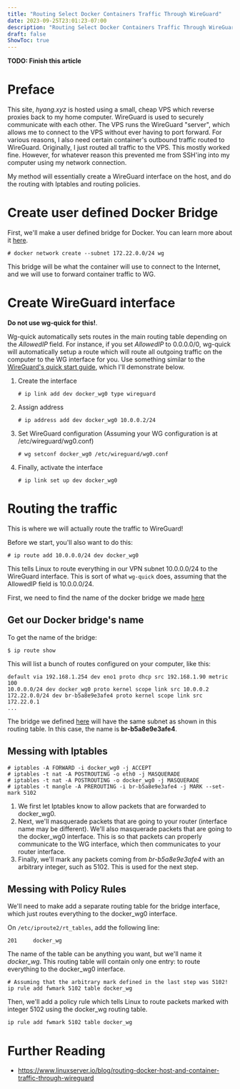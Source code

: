 ```yaml
---
title: "Routing Select Docker Containers Traffic Through WireGuard"
date: 2023-09-25T23:01:23-07:00
description: "Routing Select Docker Containers Traffic Through WireGuard"
draft: false
ShowToc: true
---
```


**TODO: Finish this article**

# Preface
This site, *hyang.xyz* is hosted using a small, cheap VPS which reverse proxies back to my home computer. WireGuard is used to securely communicate with each other. The VPS runs the WireGuard "server", which allows me to connect to the VPS without ever having to port forward. For various reasons, I also need certain container's outbound traffic routed to WireGuard. Originally, I just routed all traffic to the VPS. This mostly worked fine. However, for whatever reason this prevented me from SSH'ing into my computer using my network connection. 

My method will essentially create a WireGuard interface on the host, and do the routing with Iptables and routing policies. 

# Create user defined Docker Bridge
First, we'll make a user defined bridge for Docker. You can learn more about it [here](https://docs.docker.com/network/network-tutorial-standalone/#use-user-defined-bridge-networks).
```
# docker network create --subnet 172.22.0.0/24 wg
```
This bridge will be what the container will use to connect to the Internet, and we will use to forward container traffic to WG.

# Create WireGuard interface
**Do not use wg-quick for this!**. 

Wg-quick automatically sets routes in the main routing table depending on the *AllowedIP* field. For instance, if you set *AllowedIP* to 0.0.0.0/0, wg-quick will automatically setup a route which will route all outgoing traffic on the computer to the WG interface for you. Use something similar to the [WireGuard's quick start guide](https://www.wireguard.com/quickstart/), which I'll demonstrate below.

1. Create the interface
    ```
    # ip link add dev docker_wg0 type wireguard
    ```
2. Assign address
    ```
    # ip address add dev docker_wg0 10.0.0.2/24
    ```
3. Set WireGuard configuration (Assuming your WG configuration is at /etc/wireguard/wg0.conf)
    ```
    # wg setconf docker_wg0 /etc/wireguard/wg0.conf
    ```
4. Finally, activate the interface
    ```
    # ip link set up dev docker_wg0
    ```

# Routing the traffic
This is where we will actually route the traffic to WireGuard! 

Before we start, you'll also want to do this:
```
# ip route add 10.0.0.0/24 dev docker_wg0
```
This tells Linux to route everything in our VPN subnet 10.0.0.0/24 to the WireGuard interface. This is sort of what `wg-quick` does, assuming that the AllowedIP field is 10.0.0.0/24.

First, we need to find the name of the docker bridge we made [here](#create-user-defined-docker-bridge)

## Get our Docker bridge's name
To get the name of the bridge:
```
$ ip route show
```
This will list a bunch of routes configured on your computer, like this:
```
default via 192.168.1.254 dev eno1 proto dhcp src 192.168.1.90 metric 100
10.0.0.0/24 dev docker_wg0 proto kernel scope link src 10.0.0.2
172.22.0.0/24 dev br-b5a8e9e3afe4 proto kernel scope link src 172.22.0.1
...
```
The bridge we defined [here](#create-user-defined-docker-bridge) will have the same subnet as shown in this routing table. In this case, the name is **br-b5a8e9e3afe4**.
## Messing with Iptables
```
# iptables -A FORWARD -i docker_wg0 -j ACCEPT
# iptables -t nat -A POSTROUTING -o eth0 -j MASQUERADE
# iptables -t nat -A POSTROUTING -o docker_wg0 -j MASQUERADE
# iptables -t mangle -A PREROUTING -i br-b5a8e9e3afe4 -j MARK --set-mark 5102
```
1. We first let Iptables know to allow packets that are forwarded to docker_wg0. 
2. Next, we'll masquerade packets that are going to your router (interface name may be different). We'll also masquerade packets that are going to the docker_wg0 interface. This is so that packets can properly communicate to the WG interface, which then communicates to your router interface. 
4. Finally, we'll mark any packets coming from *br-b5a8e9e3afe4* with an arbitrary integer, such as 5102. This is used for the next step.

## Messing with Policy Rules
We'll need to make add a separate routing table for the bridge interface, which just routes everything to the docker_wg0 interface.

On `/etc/iproute2/rt_tables`, add the following line:
```
201     docker_wg
```
The name of the table can be anything you want, but we'll name it *docker_wg*. This routing table will contain only one entry: to route everything to the docker_wg0 interface.
```
# Assuming that the arbitrary mark defined in the last step was 5102!
ip rule add fwmark 5102 table docker_wg
```
Then, we'll add a policy rule which tells Linux to route packets marked with integer 5102 using the docker_wg routing table.
```
ip rule add fwmark 5102 table docker_wg
```

# Further Reading
- https://www.linuxserver.io/blog/routing-docker-host-and-container-traffic-through-wireguard

